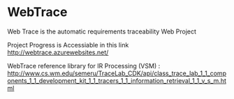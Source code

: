 # WebTrace
Web Trace is the automatic requirements traceability Web Project

Project Progress is Accessiable in this link
http://webtrace.azurewebsites.net/


WebTrace reference library for IR Processing (VSM) : http://www.cs.wm.edu/semeru/TraceLab_CDK/api/class_trace_lab_1_1_components_1_1_development_kit_1_1_tracers_1_1_information_retrieval_1_1_v_s_m.html

